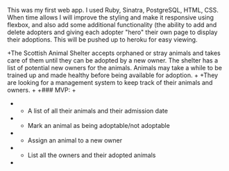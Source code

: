 This was my first web app. I used Ruby, Sinatra, PostgreSQL, HTML, CSS.  When time allows I will improve the styling 
and make it responsive using flexbox, and also add some additional functionality (the ability to add and delete adopters and giving each 
adopter "hero" their own page to display their adoptions.  This will be pushed up to heroku for easy viewing.


 +The Scottish Animal Shelter accepts orphaned or stray animals and takes care of them until they can be adopted by a new owner. The shelter has a list of potential new owners for the animals. Animals may take a while to be trained up and made healthy before being available for adoption.
 +
 +They are looking for a management system to keep track of their animals and owners. 
 +
 +### MVP: 
 +
 + - A list of all their animals and their admission date
 + - Mark an animal as being adoptable/not adoptable
 + - Assign an animal to a new owner
 + - List all the owners and their adopted animals
 +

